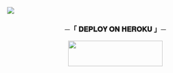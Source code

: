 
 <img src="https://readme-typing-svg.herokuapp.com?color=FF0000&width=420&lines=🧋+𝐌𝐎𝐍𝐒𝐓𝐄𝐑+𝐌𝐔𝐒𝐈𝐂+𝐁𝐎𝐓+🧋">





<h3 align="center">
    ─「 𝐃𝐄𝐏𝐋𝐎𝐘 𝐎𝐍 𝐇𝐄𝐑𝐎𝐊𝐔 」─
</h3>

<p align="center"><a href="https://dashboard.heroku.com/new?template=https://github.com/LOCO-PILOT/ROYMUSIC"> <img src="https://img.shields.io/badgeDEOLOY%20ON%20HEROKU-00FFFF?style=for-the-badge&logo=heroku" width="220" height="60"/></a></p>


